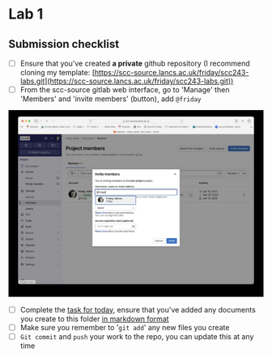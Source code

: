 # Lab 1

## Submission checklist

- [ ] Ensure that you've created **a private** github repository (I recommend cloning my template: [https://scc-source.lancs.ac.uk/friday/scc243-labs.git](https://scc-source.lancs.ac.uk/friday/scc243-labs.git))
- [ ] From the scc-source gitlab web interface, go to 'Manage' then 'Members' and 'invite members' (button), add `@friday`

![Adding a collaborator](figs/adding-collaborator.jpg)

- [ ] Complete the [task for today](week1-task.md), ensure that you've added any documents you create to this folder [in markdown format](https://www.markdownguide.org/getting-started/)
- [ ] Make sure you remember to '`git add`' any new files you create
- [ ] `Git commit` and `push` your work to the repo, you can update this at any time